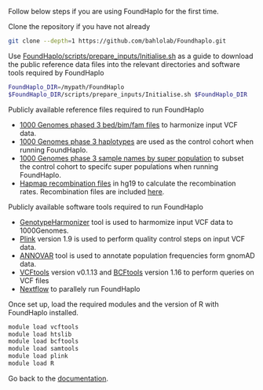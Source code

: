 Follow below steps if you are using FoundHaplo for the first time.

Clone the repository if you have not already
```bash
git clone --depth=1 https://github.com/bahlolab/Foundhaplo.git 
```
Use [FoundHaplo/scripts/prepare_inputs/Initialise.sh](https://github.com/bahlolab/FoundHaplo/blob/main/scripts/prepare_inputs/Initialise.sh) as a guide to download the public reference data files into the relevant directories and software tools required by FoundHaplo

```bash
FoundHaplo_DIR=/mypath/FoundHaplo
$FoundHaplo_DIR/scripts/prepare_inputs/Initialise.sh $FoundHaplo_DIR
```
Publicly available reference files required to run FoundHaplo

* [1000 Genomes phased 3 bed/bim/fam files](https://figshare.com/articles/dataset/1000_genomes_phase_3_files_with_SNPs_in_common_with_HapMap3/9208979?file=17838962) to harmonize input VCF data. 
* [1000 Genomes phase 3 haplotypes](http://hgdownload.cse.ucsc.edu/gbdb/hg19/1000Genomes/phase3/) are used as the control cohort when running FoundHaplo.
* [1000 Genomes phase 3 sample names by super population](https://www.internationalgenome.org/data-portal/data-collection/phase-3) to subset the control cohort to specifc super populations when running FoundHaplo.
* [Hapmap recombination files](https://github.com/bahlolab/FoundHaplo/tree/main/input_files/public_data/genetic_map_HapMapII_GRCh37) in hg19 to calculate the recombination rates. Recombination files are included [here](https://github.com/bahlolab/FoundHaplo/tree/main/input_files/public_data/genetic_map_HapMapII_GRCh37).

Publicly available software tools required to run FoundHaplo

* [GenotypeHarmonizer](https://github.com/molgenis/systemsgenetics/wiki/Genotype-Harmonizer-Download) tool is used to harmomize input VCF data to 1000Genomes.
* [Plink](https://zzz.bwh.harvard.edu/plink/plink2.shtml) version 1.9 is used to perform quality control steps on input VCF data. 
* [ANNOVAR](https://annovar.openbioinformatics.org/en/latest/user-guide/download/) tool is used to annotate population frequencies form gnomAD data.
* [VCFtools](https://vcftools.github.io/downloads.html) version v0.1.13 and [BCFtools](http://www.htslib.org/download/) version 1.16 to perform queries on VCF files 
* [Nextflow](https://www.nextflow.io/) to parallely run FoundHaplo

Once set up, load the required modules and the version of R with FoundHaplo installed.
```bash
module load vcftools
module load htslib 
module load bcftools
module load samtools
module load plink
module load R
```
Go back to the [documentation](https://github.com/bahlolab/FoundHaplo/blob/main/Documentation/Guide%20to%20run%20FoundHaplo.md).
